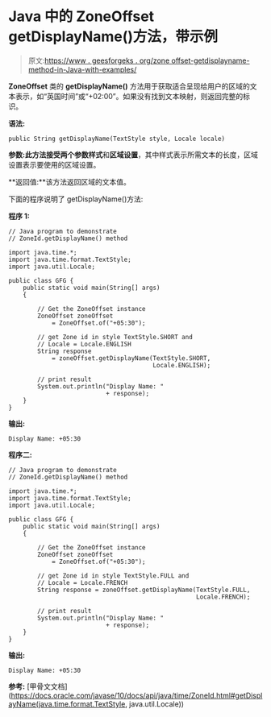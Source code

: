 # Java 中的 ZoneOffset getDisplayName()方法，带示例

> 原文:[https://www . geesforgeks . org/zone offset-getdisplayname-method-in-Java-with-examples/](https://www.geeksforgeeks.org/zoneoffset-getdisplayname-method-in-java-with-examples/)

**ZoneOffset** 类的 **getDisplayName()** 方法用于获取适合呈现给用户的区域的文本表示，如“英国时间”或“+02:00”。如果没有找到文本映射，则返回完整的标识。

**语法:**

```
public String getDisplayName(TextStyle style, Locale locale)

```

**参数:**此方法接受两个参数**样式**和**区域设置**，其中样式表示所需文本的长度，区域设置表示要使用的区域设置。

**返回值:**该方法返回区域的文本值。

下面的程序说明了 getDisplayName()方法:

**程序 1:**

```
// Java program to demonstrate
// ZoneId.getDisplayName() method

import java.time.*;
import java.time.format.TextStyle;
import java.util.Locale;

public class GFG {
    public static void main(String[] args)
    {

        // Get the ZoneOffset instance
        ZoneOffset zoneOffset
            = ZoneOffset.of("+05:30");

        // get Zone id in style TextStyle.SHORT and
        // Locale = Locale.ENGLISH
        String response
            = zoneOffset.getDisplayName(TextStyle.SHORT,
                                        Locale.ENGLISH);

        // print result
        System.out.println("Display Name: "
                           + response);
    }
}
```

**输出:**

```
Display Name: +05:30

```

**程序二:**

```
// Java program to demonstrate
// ZoneId.getDisplayName() method

import java.time.*;
import java.time.format.TextStyle;
import java.util.Locale;

public class GFG {
    public static void main(String[] args)
    {

        // Get the ZoneOffset instance
        ZoneOffset zoneOffset
            = ZoneOffset.of("+05:30");

        // get Zone id in style TextStyle.FULL and
        // Locale = Locale.FRENCH
        String response = zoneOffset.getDisplayName(TextStyle.FULL,
                                                    Locale.FRENCH);

        // print result
        System.out.println("Display Name: "
                           + response);
    }
}
```

**输出:**

```
Display Name: +05:30

```

**参考:** [甲骨文文档](https://docs.oracle.com/javase/10/docs/api/java/time/ZoneId.html#getDisplayName(java.time.format.TextStyle, java.util.Locale))